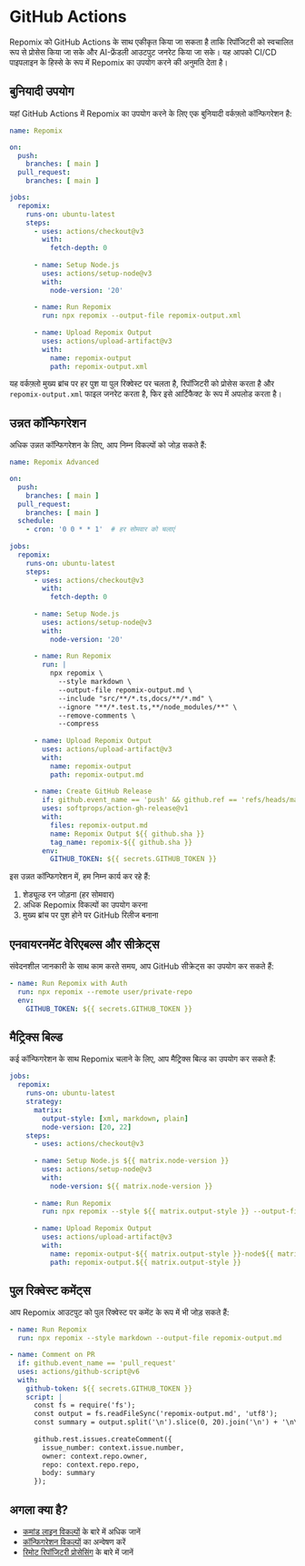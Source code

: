 # GitHub Actions

Repomix को GitHub Actions के साथ एकीकृत किया जा सकता है ताकि रिपॉजिटरी को स्वचालित रूप से प्रोसेस किया जा सके और AI-फ्रेंडली आउटपुट जनरेट किया जा सके। यह आपको CI/CD पाइपलाइन के हिस्से के रूप में Repomix का उपयोग करने की अनुमति देता है।

## बुनियादी उपयोग

यहां GitHub Actions में Repomix का उपयोग करने के लिए एक बुनियादी वर्कफ़्लो कॉन्फिगरेशन है:

```yaml
name: Repomix

on:
  push:
    branches: [ main ]
  pull_request:
    branches: [ main ]

jobs:
  repomix:
    runs-on: ubuntu-latest
    steps:
      - uses: actions/checkout@v3
        with:
          fetch-depth: 0
      
      - name: Setup Node.js
        uses: actions/setup-node@v3
        with:
          node-version: '20'
      
      - name: Run Repomix
        run: npx repomix --output-file repomix-output.xml
      
      - name: Upload Repomix Output
        uses: actions/upload-artifact@v3
        with:
          name: repomix-output
          path: repomix-output.xml
```

यह वर्कफ़्लो मुख्य ब्रांच पर हर पुश या पुल रिक्वेस्ट पर चलता है, रिपॉजिटरी को प्रोसेस करता है और `repomix-output.xml` फाइल जनरेट करता है, फिर इसे आर्टिफैक्ट के रूप में अपलोड करता है।

## उन्नत कॉन्फिगरेशन

अधिक उन्नत कॉन्फिगरेशन के लिए, आप निम्न विकल्पों को जोड़ सकते हैं:

```yaml
name: Repomix Advanced

on:
  push:
    branches: [ main ]
  pull_request:
    branches: [ main ]
  schedule:
    - cron: '0 0 * * 1'  # हर सोमवार को चलाएं
  
jobs:
  repomix:
    runs-on: ubuntu-latest
    steps:
      - uses: actions/checkout@v3
        with:
          fetch-depth: 0
      
      - name: Setup Node.js
        uses: actions/setup-node@v3
        with:
          node-version: '20'
      
      - name: Run Repomix
        run: |
          npx repomix \
            --style markdown \
            --output-file repomix-output.md \
            --include "src/**/*.ts,docs/**/*.md" \
            --ignore "**/*.test.ts,**/node_modules/**" \
            --remove-comments \
            --compress
      
      - name: Upload Repomix Output
        uses: actions/upload-artifact@v3
        with:
          name: repomix-output
          path: repomix-output.md
      
      - name: Create GitHub Release
        if: github.event_name == 'push' && github.ref == 'refs/heads/main'
        uses: softprops/action-gh-release@v1
        with:
          files: repomix-output.md
          name: Repomix Output ${{ github.sha }}
          tag_name: repomix-${{ github.sha }}
        env:
          GITHUB_TOKEN: ${{ secrets.GITHUB_TOKEN }}
```

इस उन्नत कॉन्फिगरेशन में, हम निम्न कार्य कर रहे हैं:

1. शेड्यूल्ड रन जोड़ना (हर सोमवार)
2. अधिक Repomix विकल्पों का उपयोग करना
3. मुख्य ब्रांच पर पुश होने पर GitHub रिलीज बनाना

## एनवायरनमेंट वेरिएबल्स और सीक्रेट्स

संवेदनशील जानकारी के साथ काम करते समय, आप GitHub सीक्रेट्स का उपयोग कर सकते हैं:

```yaml
- name: Run Repomix with Auth
  run: npx repomix --remote user/private-repo
  env:
    GITHUB_TOKEN: ${{ secrets.GITHUB_TOKEN }}
```

## मैट्रिक्स बिल्ड

कई कॉन्फिगरेशन के साथ Repomix चलाने के लिए, आप मैट्रिक्स बिल्ड का उपयोग कर सकते हैं:

```yaml
jobs:
  repomix:
    runs-on: ubuntu-latest
    strategy:
      matrix:
        output-style: [xml, markdown, plain]
        node-version: [20, 22]
    steps:
      - uses: actions/checkout@v3
      
      - name: Setup Node.js ${{ matrix.node-version }}
        uses: actions/setup-node@v3
        with:
          node-version: ${{ matrix.node-version }}
      
      - name: Run Repomix
        run: npx repomix --style ${{ matrix.output-style }} --output-file repomix-output.${{ matrix.output-style }}
      
      - name: Upload Repomix Output
        uses: actions/upload-artifact@v3
        with:
          name: repomix-output-${{ matrix.output-style }}-node${{ matrix.node-version }}
          path: repomix-output.${{ matrix.output-style }}
```

## पुल रिक्वेस्ट कमेंट्स

आप Repomix आउटपुट को पुल रिक्वेस्ट पर कमेंट के रूप में भी जोड़ सकते हैं:

```yaml
- name: Run Repomix
  run: npx repomix --style markdown --output-file repomix-output.md

- name: Comment on PR
  if: github.event_name == 'pull_request'
  uses: actions/github-script@v6
  with:
    github-token: ${{ secrets.GITHUB_TOKEN }}
    script: |
      const fs = require('fs');
      const output = fs.readFileSync('repomix-output.md', 'utf8');
      const summary = output.split('\n').slice(0, 20).join('\n') + '\n\n[Full output attached as artifact]';
      
      github.rest.issues.createComment({
        issue_number: context.issue.number,
        owner: context.repo.owner,
        repo: context.repo.repo,
        body: summary
      });
```

## अगला क्या है?

- [कमांड लाइन विकल्पों](command-line-options.md) के बारे में अधिक जानें
- [कॉन्फिगरेशन विकल्पों](configuration.md) का अन्वेषण करें
- [रिमोट रिपॉजिटरी प्रोसेसिंग](remote-repository-processing.md) के बारे में जानें
